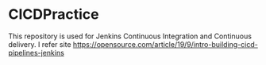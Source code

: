 # CICDPractice
This repository is used for Jenkins Continuous Integration and Continuous delivery.
I refer site https://opensource.com/article/19/9/intro-building-cicd-pipelines-jenkins
